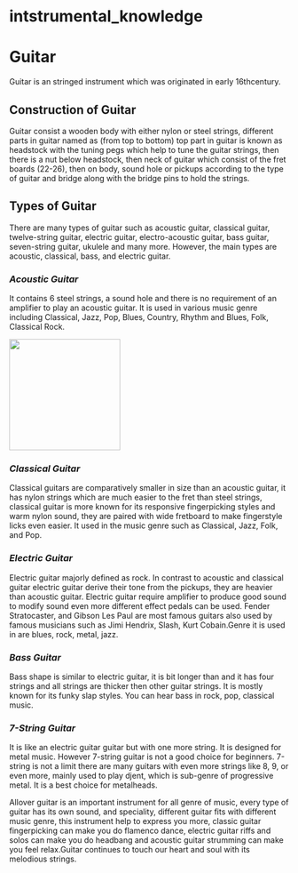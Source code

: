 # intstrumental_knowledge
# **Guitar**
Guitar is an stringed instrument which was originated in early 16thcentury.


## Construction of Guitar 
 Guitar consist a wooden body with either nylon or steel strings, different parts in guitar named as (from top to bottom) top part in guitar is known as headstock with the tuning pegs which help to tune the guitar strings, then there is a nut below headstock, then neck of guitar which consist of the fret boards (22-26), then on body, sound hole or pickups according to the type of guitar and bridge along with the bridge pins to hold the strings.

 
 ## Types of Guitar
 There are many types of guitar such as acoustic guitar, classical guitar, twelve-string guitar, electric guitar, electro-acoustic guitar, bass guitar, seven-string guitar, ukulele and many more. However, the main types are acoustic, classical, bass, and electric guitar.
 
 ### _Acoustic Guitar_
 It contains 6 steel strings, a sound hole and there is no requirement of an amplifier to play an acoustic guitar. It is used in various music genre including Classical, Jazz, Pop, Blues, Country, Rhythm and Blues, Folk, Classical Rock.
 
   <image src="https://github.com/vidhi7x/intstrumental_knowledge/assets/134609235/850c1b32-a938-4e08-832a-0de073270730" width="200"> 

 
 ### _Classical Guitar_
 Classical guitars are comparatively smaller in size than an acoustic guitar, it has nylon strings which are much easier to the fret than steel strings, classical guitar is more known for its responsive fingerpicking styles and warm nylon sound, they are paired with wide fretboard to make fingerstyle licks even easier. It used in the music genre such as Classical, Jazz, Folk, and Pop.
 
 ### _Electric Guitar_
 Electric guitar majorly defined as rock. In contrast to acoustic and classical guitar electric guitar derive their tone from the pickups, they are heavier than acoustic guitar. Electric guitar require amplifier to produce good sound to modify sound even more different effect pedals can be used. Fender Stratocaster, and Gibson Les Paul are most famous guitars also used by famous musicians such as Jimi Hendrix, Slash, Kurt Cobain.Genre it is used in are blues, rock, metal, jazz.
 
 ### _Bass Guitar_
 Bass shape is similar to electric guitar, it is bit longer than and it has four strings and all strings are thicker then other guitar strings. It is mostly known for its funky slap styles. You can hear bass in rock, pop, classical music.
 
### _7-String Guitar_
It is like an electric guitar guitar but with one more string. It is designed for metal music. However 7-string guitar is not a good choice for beginners. 7-string is not a limit there are many guitars with even more strings like 8, 9, or even more, mainly used to play djent, which is sub-genre of progressive metal. It is a best choice for metalheads.


Allover guitar is an important instrument for all genre of music, every type of guitar has its own sound, and speciality, different guitar fits with different music genre, this instrument help to express you more, classic guitar fingerpicking can make you do flamenco dance, electric guitar riffs and solos can make you do headbang and acoustic guitar strumming can make you feel relax.Guitar continues to touch our heart and soul with its melodious strings.
